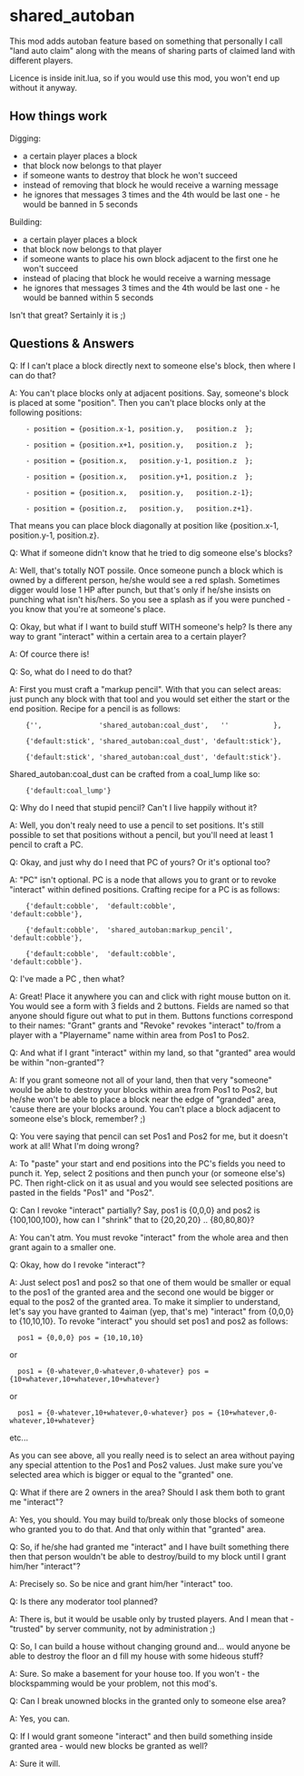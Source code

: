 shared_autoban
==============

This mod adds autoban feature based on something that personally I call "land auto claim" along with 
the means of sharing parts of claimed land with different players.

Licence is inside init.lua, so if you would use this mod, you won't end up without it anyway.

How things work
---------------

Digging:
- a certain player places a block
- that block now belongs to that player
- if someone wants to destroy that block he won't succeed
- instead of removing that block he would receive a warning message
- he ignores that messages 3 times and the 4th would be last one - he would be banned in 5 seconds

Building:
- a certain player places a block
- that block now belongs to that player
- if someone wants to place his own block adjacent to the first one he won't succeed
- instead of placing that block he would receive a warning message
- he ignores that messages 3 times and the 4th would be last one - he would be banned within 5 seconds

Isn't that great? Sertainly it is ;)

Questions & Answers
-------------------

Q: If I can't place a block directly next to someone else's block, then where I can do that? 

A: You can't place blocks only at adjacent positions. Say, someone's block is placed at some "position".
   Then you can't place blocks only at the following positions: 
   
        - position = {position.x-1, position.y,   position.z  }; 
        
        - position = {position.x+1, position.y,   position.z  }; 
        
        - position = {position.x,   position.y-1, position.z  }; 
        
        - position = {position.x,   position.y+1, position.z  }; 
        
        - position = {position.x,   position.y,   position.z-1}; 
        
        - position = {position.z,   position.y,   position.z+1}. 
        
   That means you can place block diagonally at position like {position.x-1, position.y-1, position.z}.

Q: What if someone didn't know that he tried to dig someone else's blocks? 

A: Well, that's totally NOT possile. Once someone punch a block which is owned by a different person,
   he/she would see a red splash. Sometimes digger would lose 1 HP after punch, but that's only 
   if he/she insists on punching what isn't his/hers. 
   So you see a splash as if you were punched - you know that you're at someone's place.

Q: Okay, but what if I want to build stuff WITH someone's help? Is there any way to grant "interact" within 
   a certain area to a certain player? 

A: Of cource there is! 

Q: So, what do I need to do that? 

A: First you must craft a "markup pencil". With that you can select areas: just punch
   any block with that tool and you would set either the start or the end position. 
   Recipe for a pencil is as follows: 
   
        {'',              'shared_autoban:coal_dust',   ''           }, 
    
		{'default:stick', 'shared_autoban:coal_dust', 'default:stick'}, 
		
		{'default:stick', 'shared_autoban:coal_dust', 'default:stick'}. 

   Shared_autoban:coal_dust can be crafted from a coal_lump like so: 
   
        {'default:coal_lump'}

Q: Why do I need that stupid pencil? Can't I live happily without it? 

A: Well, you don't realy need to use a pencil to set positions. It's still possible to set that positions 
   without a pencil, but you'll need at least 1 pencil to craft a PC.

Q: Okay, and just why do I need that PC of yours? Or it's optional too? 

A: "PC" isn't optional. PC is a node that allows you to grant or to revoke "interact" within defined positions. 
    Crafting recipe for a PC is as follows:
     
  	    {'default:cobble',  'default:cobble',               'default:cobble'}, 
  	
		{'default:cobble',  'shared_autoban:markup_pencil', 'default:cobble'}, 
		
		{'default:cobble',  'default:cobble',               'default:cobble'}.

Q: I've made a PC , then what? 

A: Great! Place it anywhere you can and click with right mouse button on it. 
   You would see a form with 3 fields and 2 buttons. Fields are named so that anyone should figure out
   what to put in them. Buttons functions correspond to their names: "Grant" grants and "Revoke" revokes
   "interact" to/from a player with a "Playername" name within area from Pos1 to Pos2.   

Q: And what if I grant "interact" within my land, so that "granted" area would be within "non-granted"? 

A: If you grant someone not all of your land, then that very "someone" would be able to destroy your 
blocks within area from Pos1 to Pos2, but he/she won't be able to place a block near the edge of "granded"
   area, 'cause there are your blocks around. You can't place a block adjacent to someone else's block, 
   remember? ;)

Q: You vere saying that pencil can set Pos1 and Pos2 for me, but it doesn't work at all! What I'm doing wrong? 

A: To "paste" your start and end positions into the PC's fields you need to punch it. Yep, select 2 positions 
   and then punch your (or someone else's) PC. Then right-click on it as usual and you would see selected 
   positions are pasted in the fields "Pos1" and "Pos2".

Q: Can I revoke "interact" partially? Say, pos1 is {0,0,0} and pos2 is {100,100,100}, how can I "shrink" that
   to {20,20,20} .. {80,80,80}? 

A: You can't atm. You must revoke "interact" from the whole area and then grant again to a smaller one.

Q: Okay, how do I revoke "interact"? 

A: Just select pos1 and pos2 so that one of them would be smaller or equal to the pos1 of the granted area and 
   the second one would be bigger or equal to the pos2 of the granted area.
   To make it simplier to understand, let's say you have granted to 4aiman (yep, that's me) "interact" 
   from {0,0,0} to {10,10,10}.
   To revoke "interact" you should set pos1 and pos2 as follows: 
    
      pos1 = {0,0,0} pos = {10,10,10}  
      
   or 
    
      pos1 = {0-whatever,0-whatever,0-whatever} pos = {10+whatever,10+whatever,10+whatever}  
      
   or  
   
      pos1 = {0-whatever,10+whatever,0-whatever} pos = {10+whatever,0-whatever,10+whatever}  
      
   etc... 
   
   As you can see above, all you really need is to select an area without paying any special attention 
   to the Pos1 and Pos2 values. Just make sure you've selected area which is bigger or equal to the "granted" one.

Q: What if there are 2 owners in the area? Should I ask them both to grant me "interact"? 

A: Yes, you should. You may build to/break only those blocks of someone who granted you to do that.
   And that only within that "granted" area.

Q: So, if he/she had granted me "interact" and I have built something there then that person wouldn't be able to 
   destroy/build to my block until I grant him/her "interact"? 

A: Precisely so. So be nice and grant him/her "interact" too.

Q: Is there any moderator tool planned?

A: There is, but it would be usable only by trusted players. And I mean that - "trusted" by server community, not
   by administration ;)
   
Q: So, I can build a house without changing ground and... would anyone be able to destroy the floor an d fill my
   house with some hideous stuff?

A: Sure. So make a basement for your house too. If you won't - the blockspamming would be your problem, not this mod's.

Q: Can I break unowned blocks in the granted only to someone else area?

A: Yes, you can.

Q: If I would grant someone "interact" and then build something inside granted area - would new blocks be granted 
   as well?

A: Sure it will.
